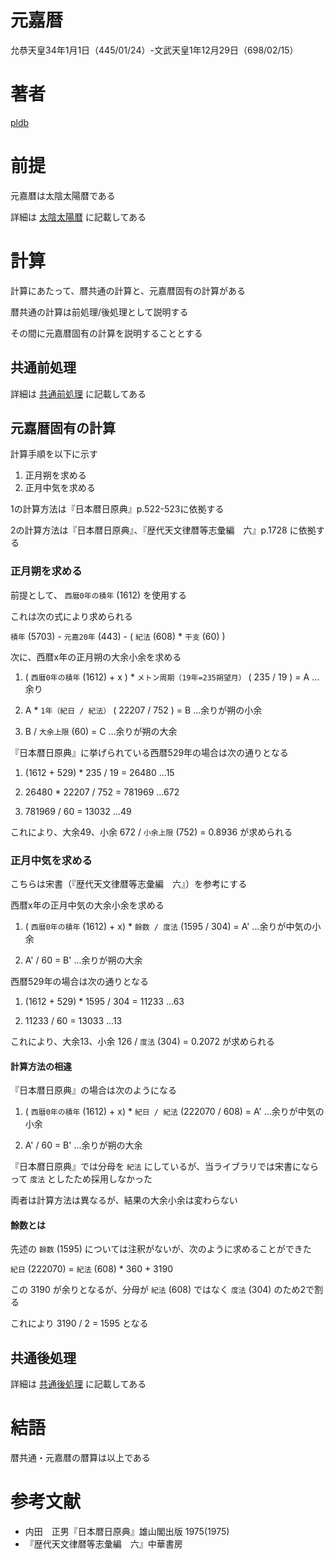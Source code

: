 # 元嘉暦

允恭天皇34年1月1日（445/01/24）-文武天皇1年12月29日（698/02/15）

# 著者

[pldb](https://github.com/pldb)

# 前提

元嘉暦は太陰太陽暦である

詳細は [太陰太陽暦](./section/lunisolar_calendar.md) に記載してある

# 計算

計算にあたって、暦共通の計算と、元嘉暦固有の計算がある

暦共通の計算は前処理/後処理として説明する

その間に元嘉暦固有の計算を説明することとする

## 共通前処理

詳細は [共通前処理](./section/common_pre_process.md) に記載してある

## 元嘉暦固有の計算

計算手順を以下に示す

1. 正月朔を求める
2. 正月中気を求める

1の計算方法は『日本暦日原典』p.522-523に依拠する

2の計算方法は『日本暦日原典』、『歴代天文律暦等志彙編　六』p.1728 に依拠する

### 正月朔を求める

前提として、 `西暦0年の積年` (1612) を使用する

これは次の式により求められる

`積年` (5703) - `元嘉20年` (443) - ( `紀法` (608) * `干支` (60) )

次に、西暦x年の正月朔の大余小余を求める

1. ( `西暦0年の積年` (1612) + x ) * `メトン周期（19年=235朔望月）` ( 235 / 19 ) = A ...余り

2. A * `1年（紀日 / 紀法）` ( 22207 / 752 ) = B ...余りが朔の小余

3. B / `大余上限` (60) = C ...余りが朔の大余

『日本暦日原典』に挙げられている西暦529年の場合は次の通りとなる

1. (1612 + 529) * 235 / 19 = 26480 ...15

2. 26480 * 22207 / 752 = 781969 ...672

3. 781969 / 60 = 13032 ...49

これにより、大余49、小余 672 / `小余上限` (752) = 0.8936 が求められる

### 正月中気を求める

こちらは宋書（『歴代天文律暦等志彙編　六』）を参考にする

西暦x年の正月中気の大余小余を求める

1. ( `西暦0年の積年` (1612) + x) * `餘数 / 度法` (1595 / 304) = A' ...余りが中気の小余

2. A' / 60 = B' ...余りが朔の大余

西暦529年の場合は次の通りとなる

1. (1612 + 529) * 1595 / 304 = 11233 ...63

2. 11233 / 60 = 13033 ...13

これにより、大余13、小余 126 / `度法` (304) = 0.2072 が求められる

#### 計算方法の相違

『日本暦日原典』の場合は次のようになる

1. ( `西暦0年の積年` (1612) + x) * `紀日 / 紀法` (222070 / 608) = A' ...余りが中気の小余

2. A' / 60 = B' ...余りが朔の大余

『日本暦日原典』では分母を `紀法` にしているが、当ライブラリでは宋書にならって `度法` としたため採用しなかった

両者は計算方法は異なるが、結果の大余小余は変わらない

#### 餘数とは

先述の `餘数` (1595) については注釈がないが、次のように求めることができた

`紀日` (222070) = `紀法` (608) * 360 + 3190

この 3190 が余りとなるが、分母が `紀法` (608) ではなく `度法` (304) のため2で割る

これにより 3190 / 2 = 1595 となる

## 共通後処理

詳細は [共通後処理](./section/common_post_process.md) に記載してある

# 結語

暦共通・元嘉暦の暦算は以上である

# 参考文献

* 内田　正男『日本暦日原典』雄山閣出版 1975(1975)
* 『歴代天文律暦等志彙編　六』中華書房

